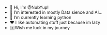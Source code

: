- 👋 Hi, I’m @NubYup!
- 👀 I’m interested in mostly Data sience and AI...
- 🌱 I’m currently learning python
- ❤️ I like automating stuff just because im lazy
- ✉️Wish me luck in my journey 
